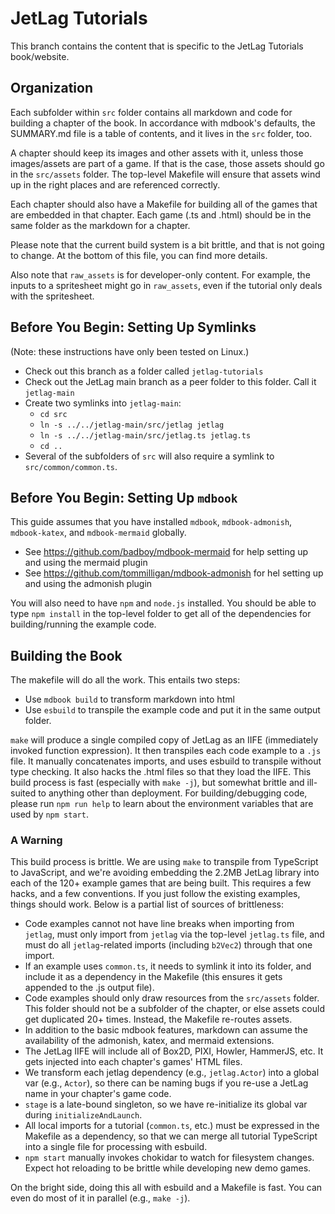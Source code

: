 # JetLag Tutorials

This branch contains the content that is specific to the JetLag Tutorials
book/website.

## Organization

Each subfolder within `src` folder contains all markdown and code for building a
chapter of the book.  In accordance with mdbook's defaults, the SUMMARY.md file
is a table of contents, and it lives in the `src` folder, too.

A chapter should keep its images and other assets with it, unless those
images/assets are part of a game.  If that is the case, those assets should go
in the `src/assets` folder.  The top-level Makefile will ensure that assets wind
up in the right places and are referenced correctly.

Each chapter should also have a Makefile for building all of the games that are
embedded in that chapter.  Each game (.ts and .html) should be in the same
folder as the markdown for a chapter.

Please note that the current build system is a bit brittle, and that is not
going to change.  At the bottom of this file, you can find more details.

Also note that `raw_assets` is for developer-only content.  For example, the
inputs to a spritesheet might go in `raw_assets`, even if the tutorial only
deals with the spritesheet.

## Before You Begin: Setting Up Symlinks

(Note: these instructions have only been tested on Linux.)

- Check out this branch as a folder called `jetlag-tutorials`
- Check out the JetLag main branch as a peer folder to this folder.  Call it
  `jetlag-main`
- Create two symlinks into `jetlag-main`:
    - `cd src`
    - `ln -s ../../jetlag-main/src/jetlag jetlag`
    - `ln -s ../../jetlag-main/src/jetlag.ts jetlag.ts`
    - `cd ..`
- Several of the subfolders of `src` will also require a symlink to
  `src/common/common.ts`.

## Before You Begin: Setting Up `mdbook`

This guide assumes that you have installed `mdbook`, `mdbook-admonish`,
`mdbook-katex`, and `mdbook-mermaid` globally.

- See <https://github.com/badboy/mdbook-mermaid> for help setting up and using
  the mermaid plugin
- See <https://github.com/tommilligan/mdbook-admonish> for hel setting up and
  using the admonish plugin

You will also need to have `npm` and `node.js` installed.  You should be able to
type `npm install` in the top-level folder to get all of the dependencies for
building/running the example code.

## Building the Book

The makefile will do all the work.  This entails two steps:

- Use `mdbook build` to transform markdown into html
- Use `esbuild` to transpile the example code and put it in the same output
  folder.

`make` will produce a single compiled copy of JetLag as an IIFE (immediately
invoked function expression).  It then transpiles each code example to a `.js`
file.  It manually concatenates imports, and uses esbuild to transpile without
type checking.  It also hacks the .html files so that they load the IIFE.  This
build process is fast (especially with `make -j`), but somewhat brittle and
ill-suited to anything other than deployment.  For building/debugging code,
please run `npm run help` to learn about the environment variables that are used
by `npm start`.

### A Warning

This build process is brittle.  We are using `make` to transpile from TypeScript
to JavaScript, and we're avoiding embedding the 2.2MB JetLag library into each
of the 120+ example games that are being built.  This requires a few hacks, and
a few conventions.  If you just follow the existing examples, things should
work.  Below is a partial list of sources of brittleness:

- Code examples cannot not have line breaks when importing from `jetlag`, must
  only import from `jetlag` via the top-level `jetlag.ts` file, and must do all
  `jetlag`-related imports (including `b2Vec2`) through that one import.
- If an example uses `common.ts`, it needs to symlink it into its folder, and
  include it as a dependency in the Makefile (this ensures it gets appended to
  the .js output file).
- Code examples should only draw resources from the `src/assets` folder.  This
  folder should not be a subfolder of the chapter, or else assets could get
  duplicated 20+ times.  Instead, the Makefile re-routes assets.
- In addition to the basic mdbook features, markdown can assume the availability
  of the admonish, katex, and mermaid extensions.
- The JetLag IIFE will include all of Box2D, PIXI, Howler, HammerJS, etc.  It
  gets injected into each chapter's games' HTML files.
- We transform each jetlag dependency (e.g., `jetlag.Actor`) into a global var
  (e.g., `Actor`), so there can be naming bugs if you re-use a JetLag name in
  your chapter's game code.
- `stage` is a late-bound singleton, so we have re-initialize its global var
  during `initializeAndLaunch`.
- All local imports for a tutorial (`common.ts`, etc.) must be expressed in the
  Makefile as a dependency, so that we can merge all tutorial TypeScript into a
  single file for processing with esbuild.
- `npm start` manually invokes chokidar to watch for filesystem changes.  Expect
  hot reloading to be brittle while developing new demo games.

On the bright side, doing this all with esbuild and a Makefile is fast.  You can
even do most of it in parallel (e.g., `make -j`).
